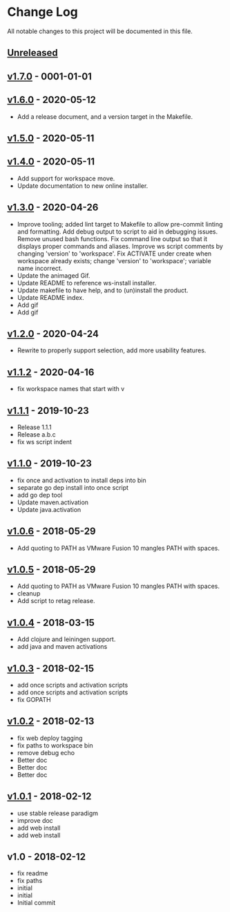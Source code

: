 # Change Log

All notable changes to this project will be documented in this file.

<a name="unreleased"></a>
## [Unreleased]



<a name="v1.7.0"></a>
## [v1.7.0] - 0001-01-01



<a name="v1.6.0"></a>
## [v1.6.0] - 2020-05-12

- Add a release document, and a version target in the Makefile.


<a name="v1.5.0"></a>
## [v1.5.0] - 2020-05-11



<a name="v1.4.0"></a>
## [v1.4.0] - 2020-05-11

- Add support for workspace move.
- Update documentation to new online installer.


<a name="v1.3.0"></a>
## [v1.3.0] - 2020-04-26

- Improve tooling; added lint target to Makefile to allow pre-commit linting and formatting. Add debug output to script to aid in debugging issues. Remove unused bash functions. Fix command line output so that it displays proper commands and aliases. Improve ws script comments by changing 'version' to 'workspace'. Fix ACTIVATE under create when workspace already exists; change 'version' to 'workspace'; variable name incorrect.
- Update the animaged Gif.
- Update README to reference ws-install installer.
- Update makefile to have help, and to (un)install the product.
- Update README index.
- Add gif
- Add gif


<a name="v1.2.0"></a>
## [v1.2.0] - 2020-04-24

- Rewrite to properly support selection, add more usability features.


<a name="v1.1.2"></a>
## [v1.1.2] - 2020-04-16

- fix workspace names that start with v


<a name="v1.1.1"></a>
## [v1.1.1] - 2019-10-23

- Release 1.1.1
- Release a.b.c
- fix ws script indent


<a name="v1.1.0"></a>
## [v1.1.0] - 2019-10-23

- fix once and activation to install deps into bin
- separate go dep install into once script
- add go dep tool
- Update maven.activation
- Update java.activation


<a name="v1.0.6"></a>
## [v1.0.6] - 2018-05-29

- Add quoting to PATH as VMware Fusion 10 mangles PATH with spaces.


<a name="v1.0.5"></a>
## [v1.0.5] - 2018-05-29

- Add quoting to PATH as VMware Fusion 10 mangles PATH with spaces.
- cleanup
- Add script to retag release.


<a name="v1.0.4"></a>
## [v1.0.4] - 2018-03-15

- Add clojure and leiningen support.
- add java and maven activations


<a name="v1.0.3"></a>
## [v1.0.3] - 2018-02-15

- add once scripts and activation scripts
- add once scripts and activation scripts
- fix GOPATH


<a name="v1.0.2"></a>
## [v1.0.2] - 2018-02-13

- fix web deploy tagging
- fix paths to workspace bin
- remove debug echo
- Better doc
- Better doc
- Better doc


<a name="v1.0.1"></a>
## [v1.0.1] - 2018-02-12

- use stable release paradigm
- improve doc
- add web install
- add web install


<a name="v1.0"></a>
## v1.0 - 2018-02-12

- fix readme
- fix paths
- initial
- initial
- Initial commit


[Unreleased]: https://github.com/continuul/ws/compare/v1.7.0...HEAD
[v1.7.0]: https://github.com/continuul/ws/compare/v1.6.0...v1.7.0
[v1.6.0]: https://github.com/continuul/ws/compare/v1.5.0...v1.6.0
[v1.5.0]: https://github.com/continuul/ws/compare/v1.4.0...v1.5.0
[v1.4.0]: https://github.com/continuul/ws/compare/v1.3.0...v1.4.0
[v1.3.0]: https://github.com/continuul/ws/compare/v1.2.0...v1.3.0
[v1.2.0]: https://github.com/continuul/ws/compare/v1.1.2...v1.2.0
[v1.1.2]: https://github.com/continuul/ws/compare/v1.1.1...v1.1.2
[v1.1.1]: https://github.com/continuul/ws/compare/v1.1.0...v1.1.1
[v1.1.0]: https://github.com/continuul/ws/compare/v1.0.6...v1.1.0
[v1.0.6]: https://github.com/continuul/ws/compare/v1.0.5...v1.0.6
[v1.0.5]: https://github.com/continuul/ws/compare/v1.0.4...v1.0.5
[v1.0.4]: https://github.com/continuul/ws/compare/v1.0.3...v1.0.4
[v1.0.3]: https://github.com/continuul/ws/compare/v1.0.2...v1.0.3
[v1.0.2]: https://github.com/continuul/ws/compare/v1.0.1...v1.0.2
[v1.0.1]: https://github.com/continuul/ws/compare/v1.0...v1.0.1
